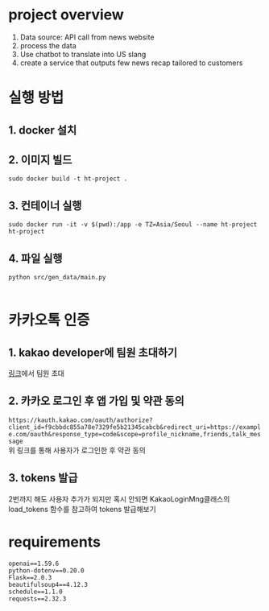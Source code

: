# project overview
1. Data source: API call from news website 
2. process the data
3. Use chatbot to translate into US slang 
4. create a service that outputs few news recap tailored to customers 

# 실행 방법  
## 1. docker 설치
## 2. 이미지 빌드  
```sudo docker build -t ht-project .```
## 3. 컨테이너 실행
```sudo docker run -it -v $(pwd):/app -e TZ=Asia/Seoul --name ht-project ht-project```
## 4. 파일 실행
```python src/gen_data/main.py```  
&nbsp;
&nbsp;
&nbsp;
# 카카오톡 인증  
## 1. kakao developer에 팀원 초대하기
[링크](https://developers.kakao.com/console/app/1185992/config/member)에서 팀원 초대
## 2. 카카오 로그인 후 앱 가입 및 약관 동의
```https://kauth.kakao.com/oauth/authorize?client_id=f9cbbdc855a78e7329fe5b21345cabcb&redirect_uri=https://example.com/oauth&response_type=code&scope=profile_nickname,friends,talk_message```  
위 링크를 통해 사용자가 로그인한 후 약관 동의
## 3. tokens 발급
2번까지 해도 사용자 추가가 되지만 혹시 안되면 KakaoLoginMng클래스의 load_tokens 함수를 참고하여 tokens 발급해보기
&nbsp;
&nbsp;
&nbsp;
# requirements 
```python==3.13
openai==1.59.6
python-dotenv==0.20.0
Flask==2.0.3
beautifulsoup4==4.12.3
schedule==1.1.0
requests==2.32.3
```
